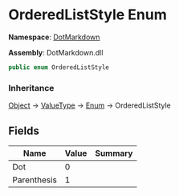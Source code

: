 # OrderedListStyle Enum

**Namespace**: [DotMarkdown](../README.md)

**Assembly**: DotMarkdown\.dll

```csharp
public enum OrderedListStyle
```

### Inheritance

[Object](https://docs.microsoft.com/en-us/dotnet/api/system.object) &#x2192; [ValueType](https://docs.microsoft.com/en-us/dotnet/api/system.valuetype) &#x2192; [Enum](https://docs.microsoft.com/en-us/dotnet/api/system.enum) &#x2192; OrderedListStyle

## Fields

| Name | Value | Summary |
| ---- | ----- | ------- |
| Dot | 0 |
| Parenthesis | 1 |

